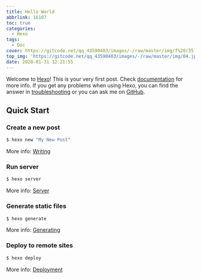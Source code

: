 ```yaml
---
title: Hello World
abbrlink: 16107
toc: true
categories:
  - Hexo
tags:
  - Doc
cover: https://gitcode.net/qq_43590403/images/-/raw/master/img/f%20(35).png
top_img: 'https://gitcode.net/qq_43590403/images/-/raw/master/img/04.jpg'
date: 2020-01-31 12:21:55
---
```


Welcome to [Hexo](https://hexo.io/)! This is your very first post. Check [documentation](https://hexo.io/docs/) for more info. If you get any problems when using Hexo, you can find the answer in [troubleshooting](https://hexo.io/docs/troubleshooting.html) or you can ask me on [GitHub](https://github.com/hexojs/hexo/issues).

## Quick Start

### Create a new post

```bash
$ hexo new "My New Post"
```

More info: [Writing](https://hexo.io/docs/writing.html)

### Run server

```bash
$ hexo server
```

More info: [Server](https://hexo.io/docs/server.html)

### Generate static files

```bash
$ hexo generate
```

More info: [Generating](https://hexo.io/docs/generating.html)

### Deploy to remote sites

```bash
$ hexo deploy
```

More info: [Deployment](https://hexo.io/docs/one-command-deployment.html)
